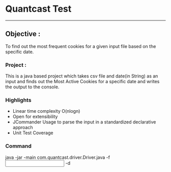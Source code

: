 # Quantcast Test
------------------------------------------------------------------------------------------------------------------------------------------

## Objective : 
To find out the most frequent cookies for a given input file based on the specific date.

### Project : 
This is a java based project which takes csv file and date(in String) as an input and finds out the Most Active Cookies for a specific date and writes the output to the console.

### Highlights
- Linear time complexity O(nlogn)
- Open for extensibility
- JCommander Usage to parse the input in a standardized declarative approach
- Unit Test Coverage

### Command
java -jar <jar-name> -main com.quantcast.driver.Driver.java -f <input file location> -d <filter date in yyyy-MM-dd format>





